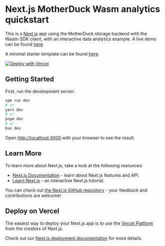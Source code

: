 # Next.js MotherDuck Wasm analytics quickstart

This is a [Next.js](https://nextjs.org) app using the MotherDuck storage backend with the Wasm-SDK client, with an interactive data analytics example. A live demo can be found [here](https://motherduck-wasm-analytics-quickstart.vercel.app/).

A minimal starter template can be found [here](https://github.com/MotherDuck-Open-Source/nextjs-motherduck-wasm-analytics-quickstart-minimal).

[![Deploy with Vercel](https://vercel.com/button)](https://vercel.com/new/clone?repository-url=https%3A%2F%2Fgithub.com%2FMotherDuck-Open-Source%2Fnextjs-motherduck-wasm-analytics-quickstart.git&stores=%5B%7B%22type%22%3A%22integration%22%2C%22integrationSlug%22%3A%22motherduck%22%2C%22productSlug%22%3A%22motherduck%22%7D%5D)


## Getting Started

First, run the development server:

```bash
npm run dev
# or
yarn dev
# or
pnpm dev
# or
bun dev
```

Open [http://localhost:3000](http://localhost:3000) with your browser to see the result.

## Learn More

To learn more about Next.js, take a look at the following resources:

- [Next.js Documentation](https://nextjs.org/docs) - learn about Next.js features and API.
- [Learn Next.js](https://nextjs.org/learn) - an interactive Next.js tutorial.

You can check out [the Next.js GitHub repository](https://github.com/vercel/next.js) - your feedback and contributions are welcome!

## Deploy on Vercel

The easiest way to deploy your Next.js app is to use the [Vercel Platform](https://vercel.com/) from the creators of Next.js.

Check out our [Next.js deployment documentation](https://nextjs.org/docs/app/building-your-application/deploying) for more details.
